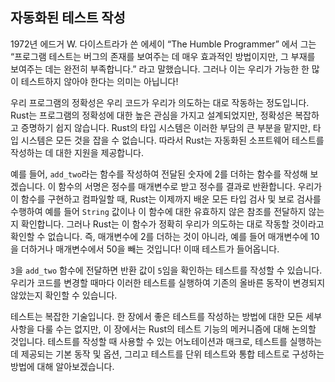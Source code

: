 ## 자동화된 테스트 작성

1972년 에드거 W. 다이스트라가 쓴 에세이 “The Humble Programmer” 에서 그는
“프로그램 테스트는 버그의 존재를 보여주는 데 매우 효과적인 방법이지만,
그 부재를 보여주는 데는 완전히 부족합니다.” 라고 말했습니다. 그러나 이는 우리가
가능한 한 많이 테스트하지 않아야 한다는 의미는 아닙니다!

우리 프로그램의 정확성은 우리 코드가 우리가 의도하는 대로 작동하는 정도입니다. Rust는 프로그램의 정확성에 대한 높은 관심을 가지고 설계되었지만, 정확성은 복잡하고 증명하기 쉽지 않습니다. Rust의 타입 시스템은 이러한 부담의 큰 부분을 맡지만, 타입 시스템은 모든 것을 잡을 수 없습니다. 따라서 Rust는 자동화된 소프트웨어 테스트를 작성하는 데 대한 지원을 제공합니다.

예를 들어, `add_two`라는 함수를 작성하여 전달된 숫자에 2를 더하는 함수를 작성해 보겠습니다. 이 함수의 서명은 정수를 매개변수로 받고 정수를 결과로 반환합니다. 우리가 이 함수를 구현하고 컴파일할 때, Rust는 이제까지 배운 모든 타입 검사 및 보로 검사를 수행하여 예를 들어 `String` 값이나 이 함수에 대한 유효하지 않은 참조를 전달하지 않는지 확인합니다. 그러나 Rust는 이 함수가 정확히 우리가 의도하는 대로 작동할 것이라고 확인할 수 없습니다. 즉, 매개변수에 2를 더하는 것이 아니라, 예를 들어 매개변수에 10을 더하거나 매개변수에서 50을 빼는 것입니다! 이때 테스트가 들어옵니다.

`3`을 `add_two` 함수에 전달하면 반환 값이 `5`임을 확인하는 테스트를 작성할 수 있습니다. 우리가 코드를 변경할 때마다 이러한 테스트를 실행하여 기존의 올바른 동작이 변경되지 않았는지 확인할 수 있습니다.

테스트는 복잡한 기술입니다. 한 장에서 좋은 테스트를 작성하는 방법에 대한 모든 세부 사항을 다룰 수는 없지만, 이 장에서는 Rust의 테스트 기능의 메커니즘에 대해 논의할 것입니다. 테스트를 작성할 때 사용할 수 있는 어노테이션과 매크로, 테스트를 실행하는 데 제공되는 기본 동작 및 옵션, 그리고 테스트를 단위 테스트와 통합 테스트로 구성하는 방법에 대해 알아보겠습니다.
